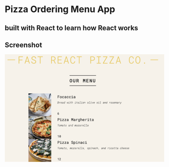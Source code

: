 # Pizza Ordering Menu App 
## built with React to learn how React works



## Screenshot

<img src="/public/pizza/screenshot.png" alt="Pizza Menu App" title="" />
